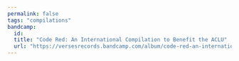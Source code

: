 ```yaml
---
permalink: false
tags: "compilations"
bandcamp:
  id:
  title: "Code Red: An International Compilation to Benefit the ACLU"
  url: "https://versesrecords.bandcamp.com/album/code-red-an-international-compilation-to-benefit-the-aclu"
---
```

